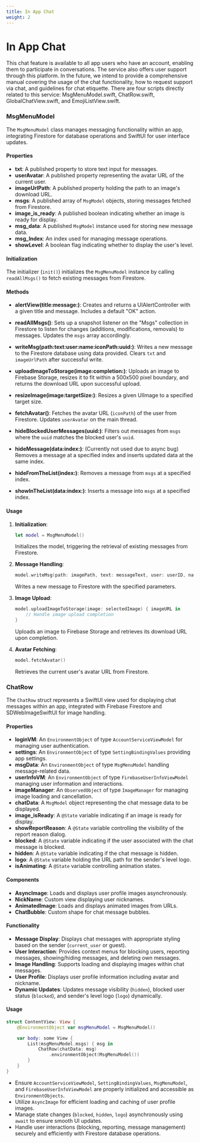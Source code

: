 ```yaml
---
title: In App Chat
weight: 2
---
```


# In App Chat

This chat feature is available to all app users who have an account, enabling them to participate in conversations. The service also offers user support through this platform. In the future, we intend to provide a comprehensive manual covering the usage of the chat functionality, how to request support via chat, and guidelines for chat etiquette. There are four scripts directly related to this service: MsgMenuModel.swift, ChatRow.swift, GlobalChatView.swift, and EmojiListView.swift.

### MsgMenuModel

The `MsgMenuModel` class manages messaging functionality within an app, integrating Firestore for database operations and SwiftUI for user interface updates.

#### Properties

- **txt**: A published property to store text input for messages.
- **userAvatar**: A published property representing the avatar URL of the current user.
- **imageUrlPath**: A published property holding the path to an image's download URL.
- **msgs**: A published array of `MsgModel` objects, storing messages fetched from Firestore.
- **image_is_ready**: A published boolean indicating whether an image is ready for display.
- **msg_data**: A published `MsgModel` instance used for storing new message data.
- **msg_Index**: An index used for managing message operations.
- **showLevel**: A boolean flag indicating whether to display the user's level.

#### Initialization

The initializer (`init()`) initializes the `MsgMenuModel` instance by calling `readAllMsgs()` to fetch existing messages from Firestore.

#### Methods

- **alertView(title:message:)**: Creates and returns a UIAlertController with a given title and message. Includes a default "OK" action.

- **readAllMsgs()**: Sets up a snapshot listener on the "Msgs" collection in Firestore to listen for changes (additions, modifications, removals) to messages. Updates the `msgs` array accordingly.

- **writeMsg(path:text:user:name:iconPath:uuid:)**: Writes a new message to the Firestore database using data provided. Clears `txt` and `imageUrlPath` after successful write.

- **uploadImageToStorage(image:completion:)**: Uploads an image to Firebase Storage, resizes it to fit within a 500x500 pixel boundary, and returns the download URL upon successful upload.

- **resizeImage(image:targetSize:)**: Resizes a given UIImage to a specified target size.

- **fetchAvatar()**: Fetches the avatar URL (`iconPath`) of the user from Firestore. Updates `userAvatar` on the main thread.

- **hideBlockedUserMessages(uuid:)**: Filters out messages from `msgs` where the `uuid` matches the blocked user's `uuid`.

- **hideMessage(data:index:)**: (Currently not used due to async bug) Removes a message at a specified index and inserts updated data at the same index.

- **hideFromTheList(index:)**: Removes a message from `msgs` at a specified index.

- **showInTheList(data:index:)**: Inserts a message into `msgs` at a specified index.

#### Usage

1. **Initialization**:
   ```swift
   let model = MsgMenuModel()
   ```
   Initializes the model, triggering the retrieval of existing messages from Firestore.

2. **Message Handling**:
   ```swift
   model.writeMsg(path: imagePath, text: messageText, user: userID, name: userName, iconPath: userAvatarPath, uuid: messageUUID)
   ```
   Writes a new message to Firestore with the specified parameters.

3. **Image Upload**:
   ```swift
   model.uploadImageToStorage(image: selectedImage) { imageURL in
       // Handle image upload completion
   }
   ```
   Uploads an image to Firebase Storage and retrieves its download URL upon completion.

4. **Avatar Fetching**:
   ```swift
   model.fetchAvatar()
   ```
   Retrieves the current user's avatar URL from Firestore.


### ChatRow

The `ChatRow` struct represents a SwiftUI view used for displaying chat messages within an app, integrated with Firebase Firestore and SDWebImageSwiftUI for image handling.

#### Properties

- **loginVM**: An `EnvironmentObject` of type `AccountServiceViewModel` for managing user authentication.
- **settings**: An `EnvironmentObject` of type `SettingBindingValues` providing app settings.
- **msgData**: An `EnvironmentObject` of type `MsgMenuModel` handling message-related data.
- **userInfoVM**: An `EnvironmentObject` of type `FirebaseUserInfoViewModel` managing user information and interactions.
- **imageManager**: An `ObservedObject` of type `ImageManager` for managing image loading and cancellation.
- **chatData**: A `MsgModel` object representing the chat message data to be displayed.
- **image_isReady**: A `@State` variable indicating if an image is ready for display.
- **showReportReason**: A `@State` variable controlling the visibility of the report reason dialog.
- **blocked**: A `@State` variable indicating if the user associated with the chat message is blocked.
- **hidden**: A `@State` variable indicating if the chat message is hidden.
- **logo**: A `@State` variable holding the URL path for the sender's level logo.
- **isAnimating**: A `@State` variable controlling animation states.

#### Components

- **AsyncImage**: Loads and displays user profile images asynchronously.
- **NickName**: Custom view displaying user nicknames.
- **AnimatedImage**: Loads and displays animated images from URLs.
- **ChatBubble**: Custom shape for chat message bubbles.

#### Functionality

- **Message Display**: Displays chat messages with appropriate styling based on the sender (`current_user` or guest).
- **User Interaction**: Provides context menus for blocking users, reporting messages, showing/hiding messages, and deleting own messages.
- **Image Handling**: Supports loading and displaying images within chat messages.
- **User Profile**: Displays user profile information including avatar and nickname.
- **Dynamic Updates**: Updates message visibility (`hidden`), blocked user status (`blocked`), and sender's level logo (`logo`) dynamically.

#### Usage

```swift
struct ContentView: View {
    @EnvironmentObject var msgMenuModel = MsgMenuModel()

    var body: some View {
        List(msgMenuModel.msgs) { msg in
            ChatRow(chatData: msg)
                .environmentObject(MsgMenuModel())
        }
    }
}
```

- Ensure `AccountServiceViewModel`, `SettingBindingValues`, `MsgMenuModel`, and `FirebaseUserInfoViewModel` are properly initialized and accessible as `EnvironmentObjects`.
- Utilize `AsyncImage` for efficient loading and caching of user profile images.
- Manage state changes (`blocked`, `hidden`, `logo`) asynchronously using `await` to ensure smooth UI updates.
- Handle user interactions (blocking, reporting, message management) securely and efficiently with Firestore database operations.
